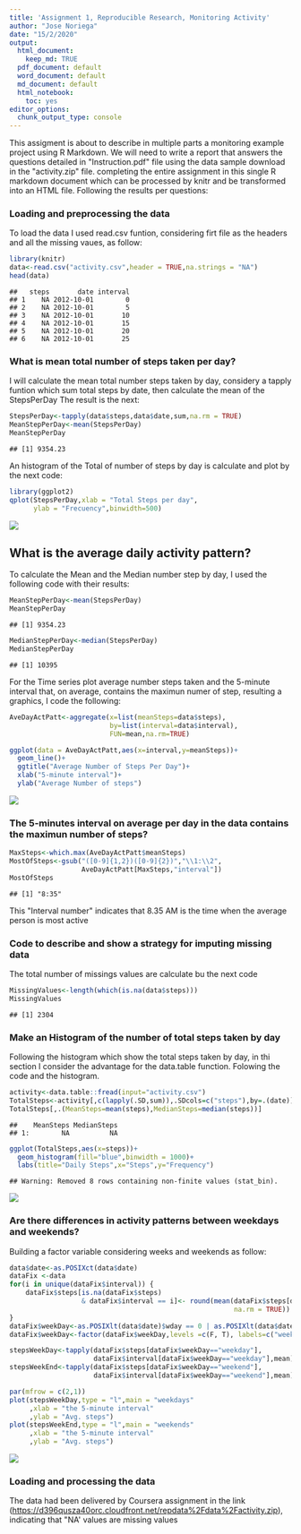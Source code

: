 ```yaml
---
title: 'Assignment 1, Reproducible Research, Monitoring Activity'
author: "Jose Noriega"
date: "15/2/2020"
output:
  html_document: 
    keep_md: TRUE
  pdf_document: default
  word_document: default
  md_document: default
  html_notebook: 
    toc: yes
editor_options: 
  chunk_output_type: console
---
```

This assigment is about to describe in multiple parts a monitoring example project using R Markdown. We will need to write a report that answers the questions detailed in "Instruction.pdf" file using the data sample download in the "activity.zip" file. completing the entire assignment in this single R markdown document which can be processed by knitr and be transformed into an HTML file.
Following the results per questions:

### Loading and preprocessing the data
To load the data I used read.csv funtion, considering firt file as the headers and all the missing vaues, as follow:


```r
library(knitr)
data<-read.csv("activity.csv",header = TRUE,na.strings = "NA")
head(data)
```

```
##   steps       date interval
## 1    NA 2012-10-01        0
## 2    NA 2012-10-01        5
## 3    NA 2012-10-01       10
## 4    NA 2012-10-01       15
## 5    NA 2012-10-01       20
## 6    NA 2012-10-01       25
```


### What is mean total number of steps taken per day?

I will calculate the mean total number steps taken by day, considery a tapply funtion which sum total steps by date, then calculate the mean of the StepsPerDay
The result is the next:


```r
StepsPerDay<-tapply(data$steps,data$date,sum,na.rm = TRUE)
MeanStepPerDay<-mean(StepsPerDay)
MeanStepPerDay
```

```
## [1] 9354.23
```

An histogram of the Total of number of steps by day is calculate and plot by the next code:


```r
library(ggplot2)
qplot(StepsPerDay,xlab = "Total Steps per day", 
      ylab = "Frecuency",binwidth=500)
```

![](PA1_template_files/figure-html/unnamed-chunk-3-1.png)<!-- -->


## What is the average daily activity pattern?
To calculate the Mean and the Median number step by day, I used the following code with their results:

```r
MeanStepPerDay<-mean(StepsPerDay)
MeanStepPerDay
```

```
## [1] 9354.23
```

```r
MedianStepPerDay<-median(StepsPerDay)
MedianStepPerDay
```

```
## [1] 10395
```

For the Time series plot average number steps taken and the 5-minute interval that, on average, contains the maximun numer of step, resulting a graphics, I code the following:


```r
AveDayActPatt<-aggregate(x=list(meanSteps=data$steps),
                         by=list(interval=data$interval),
                         FUN=mean,na.rm=TRUE)

ggplot(data = AveDayActPatt,aes(x=interval,y=meanSteps))+
  geom_line()+
  ggtitle("Average Number of Steps Per Day")+
  xlab("5-minute interval")+
  ylab("Average Number of steps")
```

![](PA1_template_files/figure-html/unnamed-chunk-5-1.png)<!-- -->

### The 5-minutes interval on average per day in the data contains the maximun number of steps?


```r
MaxSteps<-which.max(AveDayActPatt$meanSteps)
MostOfSteps<-gsub("([0-9]{1,2})([0-9]{2})","\\1:\\2",
                  AveDayActPatt[MaxSteps,"interval"])
MostOfSteps
```

```
## [1] "8:35"
```
This "Interval number" indicates that 8.35 AM is the time when the average person is most active

### Code to describe and show a strategy for imputing missing data

The total number of missings values are calculate bu the next code

```r
MissingValues<-length(which(is.na(data$steps)))
MissingValues
```

```
## [1] 2304
```

### Make an Histogram of the number of total steps taken by day
Following the histogram which show the total steps taken by day, in thi section I consider the advantage for the data.table function. Folowing the code and the histogram.

```r
activity<-data.table::fread(input="activity.csv")
TotalSteps<-activity[,c(lapply(.SD,sum)),.SDcols=c("steps"),by=.(date)]
TotalSteps[,.(MeanSteps=mean(steps),MedianSteps=median(steps))]
```

```
##    MeanSteps MedianSteps
## 1:        NA          NA
```

```r
ggplot(TotalSteps,aes(x=steps))+
  geom_histogram(fill="blue",binwidth = 1000)+
  labs(title="Daily Steps",x="Steps",y="Frequency")
```

```
## Warning: Removed 8 rows containing non-finite values (stat_bin).
```

![](PA1_template_files/figure-html/unnamed-chunk-8-1.png)<!-- -->


### Are there differences in activity patterns between weekdays and weekends?
Building a factor variable considering weeks and weekends as follow:

```r
data$date<-as.POSIXct(data$date)
dataFix <-data
for(i in unique(dataFix$interval)) {
    dataFix$steps[is.na(dataFix$steps) 
                  & dataFix$interval == i]<- round(mean(dataFix$steps[data$interval == i],
                                                        na.rm = TRUE))
}
dataFix$weekDay<-as.POSIXlt(data$date)$wday == 0 | as.POSIXlt(data$date)$wday ==6
dataFix$weekDay<-factor(dataFix$weekDay,levels =c(F, T), labels=c("weekday","weekend"))

stepsWeekDay<-tapply(dataFix$steps[dataFix$weekDay=="weekday"],
                     dataFix$interval[dataFix$weekDay=="weekday"],mean)
stepsWeekEnd<-tapply(dataFix$steps[dataFix$weekDay=="weekend"],
                     dataFix$interval[dataFix$weekDay=="weekend"],mean)

par(mfrow = c(2,1))
plot(stepsWeekDay,type = "l",main = "weekdays"
     ,xlab = "the 5-minute interval"
     ,ylab = "Avg. steps")
plot(stepsWeekEnd,type = "l",main = "weekends"
     ,xlab = "the 5-minute interval"
     ,ylab = "Avg. steps")
```

![](PA1_template_files/figure-html/unnamed-chunk-9-1.png)<!-- -->
### Loading and processing the data

The data had been delivered by Coursera assignment in the link (https://d396qusza40orc.cloudfront.net/repdata%2Fdata%2Factivity.zip), indicating that "NA' values are missing values


